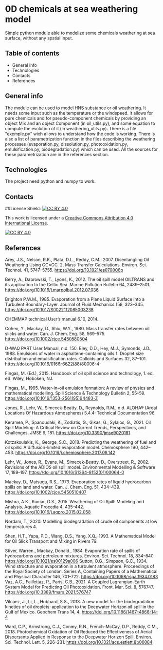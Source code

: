 # 0D chemicals at sea weathering model
Simple python module able to modelize some chemicals weathering at sea surface, without any spatial input.

## Table of contents
* General info
* Technologies
* Contacts
* References

## General info
The module can be used to model HNS substance or oil weathering. It needs some input such as the temperature or the windspeed. It allows for pure chemicals and for pseudo-component chemicals by providing an object Mix and an object Component (in oil_utils.py), and some equation to compute the evolution of it (in weathering_utils.py). There is a file "exemple.py" wich allows to understand how the code is working. There is also a list of parametrization function in the files describing the weathering processes (evaporation.py, dissolution.py, photooxidation.py, emulsification.py, biodegradation.py) which can be used. All the sources for these parametrization are in the references section.

## Technologies
The project need python and numpy to work.

## Contacts

##License
Shield: [![CC BY 4.0][cc-by-shield]][cc-by]

This work is licensed under a
[Creative Commons Attribution 4.0 International License][cc-by].

[![CC BY 4.0][cc-by-image]][cc-by]

[cc-by]: http://creativecommons.org/licenses/by/4.0/
[cc-by-image]: https://i.creativecommons.org/l/by/4.0/88x31.png
[cc-by-shield]: https://img.shields.io/badge/License-CC%20BY%204.0-lightgrey.svg

## References
Arey, J.S., Nelson, R.K., Plata, D.L., Reddy, C.M., 2007. Disentangling Oil Weathering Using GC×GC. 2. Mass Transfer Calculations. Environ. Sci. Technol. 41, 5747–5755. https://doi.org/10.1021/es070006p

Berry, A., Dabrowski, T., Lyons, K., 2012. The oil spill model OILTRANS and its application to the Celtic Sea. Marine Pollution Bulletin 64, 2489–2501. https://doi.org/10.1016/j.marpolbul.2012.07.036

Brighton P.W.M., 1985. Evaporation from a Plane Liquid Surface into a Turbulent Boundary-Layer. Journal of Fluid Mechanics 159, 323–345. https://doi.org/10.1017/S0022112085003238

CHEMMAP technical User’s manual 6.10, 2014.

Cohen, Y., Mackay, D., Shiu, W.Y., 1980. Mass transfer rates between oil slicks and water. Can. J. Chem. Eng. 58, 569–575. https://doi.org/10.1002/cjce.5450580504

D-WAQ PART User Manual, n.d. 150.
Eley, D.D., Hey, M.J., Symonds, J.D., 1988. Emulsions of water in asphaltene-containing oils 1. Droplet size distribution and emulsification rates. Colloids and Surfaces 32, 87–101. https://doi.org/10.1016/0166-6622(88)80006-4

Fingas, M. (Ed.), 2015. Handbook of oil spill science and technology, 1. ed. ed. Wiley, Hoboken, NJ.

Fingas, M., 1995. Water-in-oil emulsion formation: A review of physics and mathematical modelling. Spill Science & Technology Bulletin 2, 55–59. https://doi.org/10.1016/1353-2561(95)94483-Z

Jones, R., Lehr, W., Simecek-Beatty, D., Reynolds, R.M., n.d. ALOHA® (Areal Locations Of Hazardous Atmospheres) 5.4.4: Technical Documentation 96.

Keramea, P., Spanoudaki, K., Zodiatis, G., Gikas, G., Sylaios, G., 2021. Oil Spill Modeling: A Critical Review on Current Trends, Perspectives, and Challenges. JMSE 9, 181. https://doi.org/10.3390/jmse9020181

Kotzakoulakis, K., George, S.C., 2018. Predicting the weathering of fuel and oil spills: A diffusion-limited evaporation model. Chemosphere 190, 442–453. https://doi.org/10.1016/j.chemosphere.2017.09.142

Lehr, W., Jones, R., Evans, M., Simecek-Beatty, D., Overstreet, R., 2002. Revisions of the ADIOS oil spill model. Environmental Modelling & Software 17, 189–197. https://doi.org/10.1016/S1364-8152(01)00064-0

Mackay, D., Matsugu, R.S., 1973. Evaporation rates of liquid hydrocarbon spills on land and water. Can. J. Chem. Eng. 51, 434–439. https://doi.org/10.1002/cjce.5450510407

Mishra, A.K., Kumar, G.S., 2015. Weathering of Oil Spill: Modeling and Analysis. Aquatic Procedia 4, 435–442. https://doi.org/10.1016/j.aqpro.2015.02.058

Nordam, T., 2020. Modelling biodegradation of crude oil components at low temperatures 4.

Shen, H.T., Yapa, P.D., Wang, D.S., Yang, X.Q., 1993. A Mathematical Model for Oil Slick Transport and Mixing in Rivers 79.

Stiver, Warren., Mackay, Donald., 1984. Evaporation rate of spills of hydrocarbons and petroleum mixtures. Environ. Sci. Technol. 18, 834–840. https://doi.org/10.1021/es00129a006
Sutton, O.G., Simpson, G.C., 1934. Wind structure and evaporation in a turbulent atmosphere. Proceedings of the Royal Society of London. Series A, Containing Papers of a Mathematical and Physical Character 146, 701–722. https://doi.org/10.1098/rspa.1934.0183
Vaz, A.C., Faillettaz, R., Paris, C.B., 2021. A Coupled Lagrangian-Earth System Model for Predicting Oil Photooxidation. Front. Mar. Sci. 8, 576747. https://doi.org/10.3389/fmars.2021.576747

Vilcáez, J., Li, L., Hubbard, S.S., 2013. A new model for the biodegradation kinetics of oil droplets: application to the Deepwater Horizon oil spill in the Gulf of Mexico. Geochem Trans 14, 4. https://doi.org/10.1186/1467-4866-14-4

Ward, C.P., Armstrong, C.J., Conmy, R.N., French-McCay, D.P., Reddy, C.M., 2018. Photochemical Oxidation of Oil Reduced the Effectiveness of Aerial Dispersants Applied in Response to the Deepwater Horizon Spill. Environ. Sci. Technol. Lett. 5, 226–231. https://doi.org/10.1021/acs.estlett.8b00084
